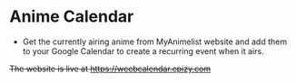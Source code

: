 # Anime Calendar
- Get the currently airing anime from MyAnimelist website and add them to your Google Calendar to create a recurring event when it airs.

~~The website is live at https://weebcalendar.epizy.com~~
